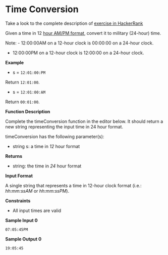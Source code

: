 # Time Conversion

Take a look to the complete description of [exercise in HackerRank](https://www.hackerrank.com/challenges/time-conversion)

Given a time in 12 [hour AM/PM format](https://en.wikipedia.org/wiki/12-hour_clock), convert it to military (24-hour) time.

Note: - 12:00:00AM on a 12-hour clock is 00:00:00 on a 24-hour clock.

- 12:00:00PM on a 12-hour clock is 12:00:00 on a 24-hour clock.

**Example**

* s = `12:01:00:PM`

Return `12:01:00`.

* s = `12:01:00:AM`

Return `00:01:00`.

**Function Description**

Complete the timeConversion function in the editor below. It should return a new string representing the input time in 24 hour format.

timeConversion has the following parameter(s):

* string s: a time in *12* hour format

**Returns**

* string: the time in *24* hour format

**Input Format**

A single string that represents a time in 12-hour clock format (i.e.: *hh:mm:ssAM* or *hh:mm:ssPM*).

**Constraints**

* All input times are valid

**Sample Input 0**

```
07:05:45PM
```

**Sample Output 0**

```
19:05:45
```

